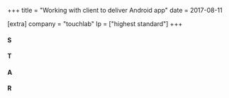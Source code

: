 +++
title = "Working with client to deliver Android app"
date = 2017-08-11

[extra]
company = "touchlab"
lp = ["highest standard"]
+++

#### S
#### T
#### A
#### R
